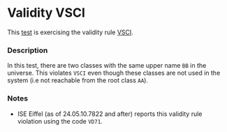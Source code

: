 # Validity VSCI

This [test](.) is exercising the validity rule [VSCI](../../vsci/Readme.md).

### Description

In this test, there are two classes with the same upper name `BB` in the universe. This violates `VSCI` even though these classes are not used in the system (i.e not reachable from the root class `AA`).

### Notes

*  ISE Eiffel (as of 24.05.10.7822 and after) reports this validity rule violation using the code `VD71`.
